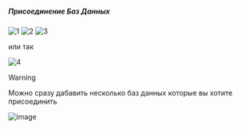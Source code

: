 ##### Присоединение Баз Данных

![1](https://github.com/user-attachments/assets/296b5664-bf69-4a07-a6df-6ec9254fec2b)
![2](https://github.com/user-attachments/assets/606c83c2-564d-4065-b827-47a5165e1dbf)
![3](https://github.com/user-attachments/assets/c39cd0d3-7c07-4aa9-b732-35df18a7f5d1)

или так

![4](https://github.com/user-attachments/assets/a4ed86e7-b654-426f-835f-fb9224d6aca4)

> [!Warning]
> Можно сразу дабавить несколько баз данных которые вы хотите присоединить

![image](https://github.com/user-attachments/assets/bb0ae187-9881-4012-9784-4bcacaab8db2)

